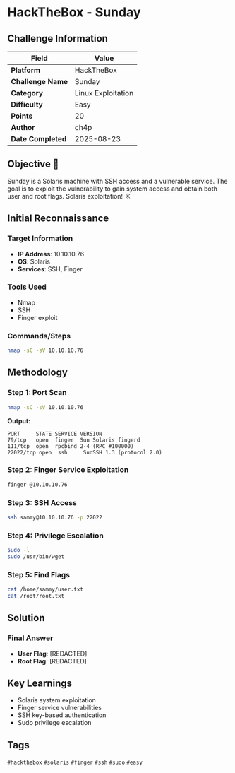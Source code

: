 # HackTheBox - Sunday

## Challenge Information

| Field | Value |
|-------|-------|
| **Platform** | HackTheBox |
| **Challenge Name** | Sunday |
| **Category** | Linux Exploitation |
| **Difficulty** | Easy |
| **Points** | 20 |
| **Author** | ch4p |
| **Date Completed** | 2025-08-23 |

## Objective 🎯

Sunday is a Solaris machine with SSH access and a vulnerable service. The goal is to exploit the vulnerability to gain system access and obtain both user and root flags. Solaris exploitation! ☀️

## Initial Reconnaissance

### Target Information
- **IP Address**: 10.10.10.76
- **OS**: Solaris
- **Services**: SSH, Finger

### Tools Used
- Nmap
- SSH
- Finger exploit

### Commands/Steps
```bash
nmap -sC -sV 10.10.10.76
```

## Methodology

### Step 1: Port Scan
```bash
nmap -sC -sV 10.10.10.76
```

**Output:**
```
PORT     STATE SERVICE VERSION
79/tcp   open  finger  Sun Solaris fingerd
111/tcp  open  rpcbind 2-4 (RPC #100000)
22022/tcp open  ssh     SunSSH 1.3 (protocol 2.0)
```

### Step 2: Finger Service Exploitation
```bash
finger @10.10.10.76
```

### Step 3: SSH Access
```bash
ssh sammy@10.10.10.76 -p 22022
```

### Step 4: Privilege Escalation
```bash
sudo -l
sudo /usr/bin/wget
```

### Step 5: Find Flags
```bash
cat /home/sammy/user.txt
cat /root/root.txt
```

## Solution

### Final Answer
- **User Flag**: [REDACTED]
- **Root Flag**: [REDACTED]

## Key Learnings

- Solaris system exploitation
- Finger service vulnerabilities
- SSH key-based authentication
- Sudo privilege escalation

## Tags

`#hackthebox` `#solaris` `#finger` `#ssh` `#sudo` `#easy`
